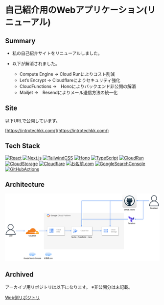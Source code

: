 # 自己紹介用のWebアプリケーション(リニューアル)

## Summary

- 私の自己紹介サイトをリニューアルしました。

- 以下が解消されました。
    - Compute Engine → Cloud Runによりコスト削減
    - Let’s Encrypt → Cloudflareによりセキュリティ強化
    - CloudFunctions →　Honoによりバックエンド非公開の解消
    - Mailjet →　Resendによりメール送信方法の統一化

## Site

以下URLで公開しています。

[https://introtechkk.com/](https://introtechkk.com/)

## Tech Stack

[![React](https://img.shields.io/badge/React-000000?style=for-the-badge&logo=react&logoColor=white)](https://react.dev/)
[![Next.js](https://img.shields.io/badge/Next.js-000000?style=for-the-badge&logo=next.js&logoColor=white)](https://nextjs.org/)
[![TailwindCSS](https://img.shields.io/badge/Tailwind_CSS-000000?style=for-the-badge&logo=tailwind-css&logoColor=white)](https://tailwindcss.com/)
[![Hono](https://img.shields.io/badge/Hono-000000?style=for-the-badge&logo=hono&logoColor=white)](https://hono.dev/)
[![TypeScript](https://img.shields.io/badge/TypeScript-000000?style=for-the-badge&logo=typescript&logoColor=white)](https://www.typescriptlang.org/)
[![CloudRun](https://img.shields.io/badge/Cloud_Run-000000?style=for-the-badge&logo=google-cloud&logoColor=white)](https://cloud.google.com/run)
[![CloudStorage](https://img.shields.io/badge/Cloud_Storage-000000?style=for-the-badge&logo=google-cloud&logoColor=white)](https://cloud.google.com/storage)
[![Cloudflare](https://img.shields.io/badge/Cloudflare-000000?style=for-the-badge&logo=cloudflare&logoColor=white)](https://www.cloudflare.com/)
[![お名前.com](https://img.shields.io/badge/お名前.com-000000?style=for-the-badge&logo=google-domains&logoColor=white)](https://www.onamae.com/)
[![GoogleSearchConsole](https://img.shields.io/badge/Google_Search_Console-000000?style=for-the-badge&logo=google-search-console&logoColor=white)](https://search.google.com/search-console)
[![GitHubActions](https://img.shields.io/badge/GitHub_Actions-000000?style=for-the-badge&logo=github-actions&logoColor=white)](https://github.com/features/actions)

## Architecture

![Architecture](./architecture/architecture.drawio.png)

## Archived

アーカイブ用リポジトリは以下になります。
※非公開分は未記載。

[Web側リポジトリ](https://github.com/kojikawazu/archived-next-ts-intro-web-app)
